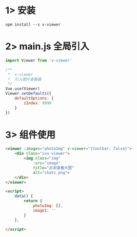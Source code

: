 # 1> 安装 

`npm install --s v-viewer`

# 2> main.js 全局引入

```js
import Viewer from 'v-viewer'

/**
 *  v-viewer
 *  引入图片查看器
 */
Vue.use(Viewer)
Viewer.setDefaults({
    defaultOptions: {
        zIndex: 9999
    }
})
```

# 3> 组件使用

```html
<viewer :images="photoImg" v-viewer="{toolbar: false}">
    <div class="ivu-viewer">
        <img class="img"
            :src="image"
            title="点击查看大图"
            alt="chats.png">
    </div>
</viewer>

<script>
    data() {
        return {
            photoImg: [],
            image1: ''
        }
    },

</script>
```